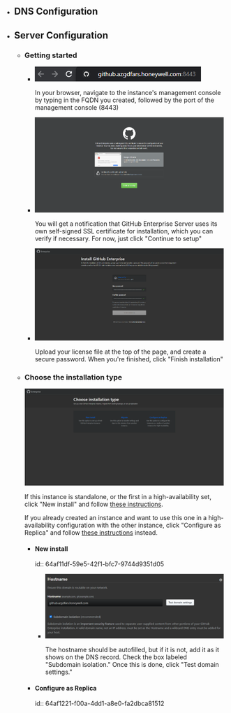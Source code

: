 - ## DNS Configuration
- ## Server Configuration
	- ### Getting started
		- ![image.png](../assets/image_1689197452324_0.png) 
		  
		  In your browser, navigate to the instance's management console by typing in the FQDN you created, followed by the port of the management console (8443)
		- ![image.png](../assets/image_1689195701265_0.png)
		  
		  You will get a notification that GitHub Enterprise Server uses its own self-signed SSL certificate for installation, which you can verify if necessary. For now, just click "Continue to setup"
		- ![MicrosoftTeams-image.png](../assets/MicrosoftTeams-image_1689196268688_0.png)
		  
		  Upload your license file at the top of the page, and create a secure password. When you're finished, click "Finish installation"
	- ### Choose the installation type
	  ![image.png](../assets/image_1689194947782_0.png)
	  
	  If this instance is standalone, or the first in a high-availability set, click "New install" and follow [these instructions](((64af11df-59e5-42f1-bfc7-9744d9351d05))).
	  
	  If you already created an instance and want to use this one in a high-availability configuration with the other instance, click "Configure as Replica" and follow [these instructions](((64af1221-f00a-4dd1-a8e0-fa2dbca81512))) instead.
		- #### New install
		  id:: 64af11df-59e5-42f1-bfc7-9744d9351d05
			- ![image.png](../assets/image_1689197995002_0.png)
			  
			  The hostname should be autofilled, but if it is not, add it as it shows on the DNS record. Check the box labeled "Subdomain isolation." Once this is done, click "Test domain settings."
		- #### Configure as Replica
		  id:: 64af1221-f00a-4dd1-a8e0-fa2dbca81512